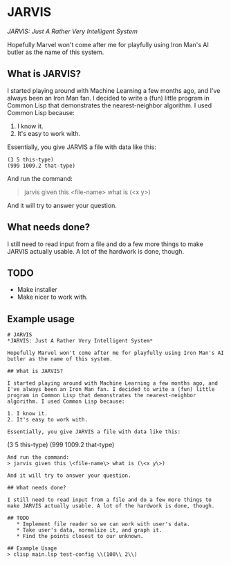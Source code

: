 # JARVIS
*JARVIS: Just A Rather Very Intelligent System*

Hopefully Marvel won't come after me for playfully using Iron Man's AI butler as the name of this system. 

## What is JARVIS?

I started playing around with Machine Learning a few months ago, and I've always been an Iron Man fan. I decided to write a (fun) little program in Common Lisp that demonstrates the nearest-neighbor algorithm. I used Common Lisp because:

1. I know it.
2. It's easy to work with.

Essentially, you give JARVIS a file with data like this:
~~~~
(3 5 this-type)
(999 1009.2 that-type)
~~~~
And run the command:
> jarvis given this \<file-name\> what is (\<x y\>)

And it will try to answer your question.

## What needs done?

I still need to read input from a file and do a few more things to make JARVIS actually usable. A lot of the hardwork is done, though.

## TODO
   * Make installer
   * Make nicer to work with.

## Example usage
~~~~
# JARVIS
*JARVIS: Just A Rather Very Intelligent System*

Hopefully Marvel won't come after me for playfully using Iron Man's AI butler as the name of this system. 

## What is JARVIS?

I started playing around with Machine Learning a few months ago, and I've always been an Iron Man fan. I decided to write a (fun) little program in Common Lisp that demonstrates the nearest-neighbor algorithm. I used Common Lisp because:

1. I know it.
2. It's easy to work with.

Essentially, you give JARVIS a file with data like this:
~~~~
(3 5 this-type)
(999 1009.2 that-type)
~~~~
And run the command:
> jarvis given this \<file-name\> what is (\<x y\>)

And it will try to answer your question.

## What needs done?

I still need to read input from a file and do a few more things to make JARVIS actually usable. A lot of the hardwork is done, though.

## TODO
   * Implement file reader so we can work with user's data.
   * Take user's data, normalize it, and graph it.
   * Find the points closest to our unknown.

## Example Usage 
> clisp main.lsp test-config \\(100\\ 2\\)

